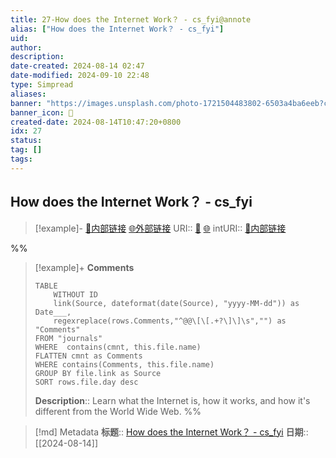 ```yaml
---
title: 27-How does the Internet Work？ - cs_fyi@annote
alias: ["How does the Internet Work？ - cs_fyi"]
uid: 
author: 
description: 
date-created: 2024-08-14 02:47
date-modified: 2024-09-10 22:48
type: Simpread
aliases: 
banner: "https://images.unsplash.com/photo-1721504483802-6503a4ba6eeb?crop=entropy&cs=srgb&fm=jpg&ixid=M3w0Njc1ODd8MHwxfHJhbmRvbXx8fHx8fHwxfHwxNzIzNjAzNDI4fA&ixlib=rb-4.0.3&q=85&fit=crop&w=823&max-h=540 "
banner_icon: 🔖
created-date: 2024-08-14T10:47:20+0800
idx: 27
status: 
tag: []
tags: 
---
```


## How does the Internet Work？ - cs_fyi

> [!example]- [🧷内部链接](<http://localhost:7026/unread/27>) [🌐外部链接](<https://cs.fyi/guide/how-does-internet-work>)
> URI:: [🧷](<http://localhost:7026/unread/27>) [🌐](<https://cs.fyi/guide/how-does-internet-work>)
> intURI:: [🧷内部链接](<http://localhost:7026/reading/27>)

%%

> [!example]+ **Comments**
>
> ```dataview
> TABLE 
>     WITHOUT ID
>     link(Source, dateformat(date(Source), "yyyy-MM-dd")) as Date___, 
>     regexreplace(rows.Comments,"^@@\[\[.+?\]\]\s","") as "Comments"
> FROM "journals"
> WHERE  contains(cmnt, this.file.name)
> FLATTEN cmnt as Comments
> WHERE contains(Comments, this.file.name)
> GROUP BY file.link as Source
> SORT rows.file.day desc
> ```
>  **Description**:: Learn what the Internet is, how it works, and how it's different from the World Wide Web.
%%

> [!md] Metadata
> **标题**:: [How does the Internet Work？ - cs_fyi](https://cs.fyi/guide/how-does-internet-work)
> **日期**:: [[2024-08-14]]
